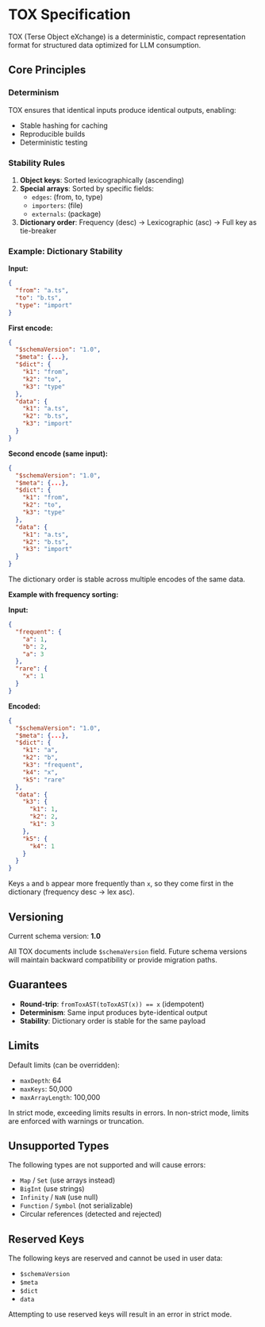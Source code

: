 # TOX Specification

TOX (Terse Object eXchange) is a deterministic, compact representation format for structured data optimized for LLM consumption.

## Core Principles

### Determinism

TOX ensures that identical inputs produce identical outputs, enabling:
- Stable hashing for caching
- Reproducible builds
- Deterministic testing

### Stability Rules

1. **Object keys**: Sorted lexicographically (ascending)
2. **Special arrays**: Sorted by specific fields:
   - `edges`: (from, to, type)
   - `importers`: (file)
   - `externals`: (package)
3. **Dictionary order**: Frequency (desc) → Lexicographic (asc) → Full key as tie-breaker

### Example: Dictionary Stability

**Input:**
```json
{
  "from": "a.ts",
  "to": "b.ts",
  "type": "import"
}
```

**First encode:**
```json
{
  "$schemaVersion": "1.0",
  "$meta": {...},
  "$dict": {
    "k1": "from",
    "k2": "to",
    "k3": "type"
  },
  "data": {
    "k1": "a.ts",
    "k2": "b.ts",
    "k3": "import"
  }
}
```

**Second encode (same input):**
```json
{
  "$schemaVersion": "1.0",
  "$meta": {...},
  "$dict": {
    "k1": "from",
    "k2": "to",
    "k3": "type"
  },
  "data": {
    "k1": "a.ts",
    "k2": "b.ts",
    "k3": "import"
  }
}
```

The dictionary order is stable across multiple encodes of the same data.

**Example with frequency sorting:**

**Input:**
```json
{
  "frequent": {
    "a": 1,
    "b": 2,
    "a": 3
  },
  "rare": {
    "x": 1
  }
}
```

**Encoded:**
```json
{
  "$schemaVersion": "1.0",
  "$meta": {...},
  "$dict": {
    "k1": "a",
    "k2": "b",
    "k3": "frequent",
    "k4": "x",
    "k5": "rare"
  },
  "data": {
    "k3": {
      "k1": 1,
      "k2": 2,
      "k1": 3
    },
    "k5": {
      "k4": 1
    }
  }
}
```

Keys `a` and `b` appear more frequently than `x`, so they come first in the dictionary (frequency desc → lex asc).

## Versioning

Current schema version: **1.0**

All TOX documents include `$schemaVersion` field. Future schema versions will maintain backward compatibility or provide migration paths.

## Guarantees

- **Round-trip**: `fromToxAST(toToxAST(x)) == x` (idempotent)
- **Determinism**: Same input produces byte-identical output
- **Stability**: Dictionary order is stable for the same payload

## Limits

Default limits (can be overridden):
- `maxDepth`: 64
- `maxKeys`: 50,000
- `maxArrayLength`: 100,000

In strict mode, exceeding limits results in errors. In non-strict mode, limits are enforced with warnings or truncation.

## Unsupported Types

The following types are not supported and will cause errors:
- `Map` / `Set` (use arrays instead)
- `BigInt` (use strings)
- `Infinity` / `NaN` (use null)
- `Function` / `Symbol` (not serializable)
- Circular references (detected and rejected)

## Reserved Keys

The following keys are reserved and cannot be used in user data:
- `$schemaVersion`
- `$meta`
- `$dict`
- `data`

Attempting to use reserved keys will result in an error in strict mode.

